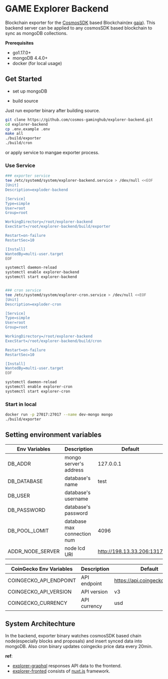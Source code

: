 # GAME Explorer Backend
Blockchain exporter for the [CosmosSDK](https://github.com/cosmos/cosmos-sdk) based Blockchain(ex [gaia](https://github.com/cosmos/gaia)). This backend server can be applied to any cosmosSDK based blockchain to sync as mongoDB collections.

**Prerequisites**
* go1.17.0+
* mongoDB 4.4.0+
* docker (for local usage)

## Get Started
- set up mongoDB

- build source

Just run exporter binary after building source.

```bash
git clone https://github.com/cosmos-gaminghub/explorer-backend.git
cd explorer-backend
cp .env.example .env
make all
./build/exporter
./build/cron
```

or apply service to mangae exporter process.

### Use Service
```sh
### exporter service
tee /etc/systemd/system/explorer-backend.service > /dev/null <<EOF
[Unit]
Description=exploder-backend

[Service]
Type=simple
User=root
Group=root

WorkingDirectory=/root/explorer-backend
ExecStart=/root/explorer-backend/build/exporter

Restart=on-failure
RestartSec=10

[Install]
WantedBy=multi-user.target
EOF

systemctl daemon-reload
systemctl enable explorer-backend
systemctl start explorer-backend


### cron service
tee /etc/systemd/system/explorer-cron.service > /dev/null <<EOF
[Unit]
Description=exploder-cron

[Service]
Type=simple
User=root
Group=root

WorkingDirectory=/root/explorer-backend
ExecStart=/root/explorer-backend/build/cron

Restart=on-failure
RestartSec=10

[Install]
WantedBy=multi-user.target
EOF

systemctl daemon-reload
systemctl enable explorer-cron
systemctl start explorer-cron
```

### Start in local

```bash
docker run -p 27017:27017 --name dev-mongo mongo
./build/exporter
```

## Setting environment variables

Env Variables| Description | Default
------------------ | ---------------------------- | --------
DB_ADDR            | mongo server's address       | 127.0.0.1
DB_DATABASE        | database's name              | test
DB_USER            | database's username          |
DB_PASSWORD        | database's password          |
DB_POOL_LOMIT      | database max connection num  | 4096
ADDR_NODE_SERVER   | node lcd URI                 | http://198.13.33.206:1317

CoinGecko Env Variables | Description  | Default
----------------------- | -----------  | ------
COINGECKO_API_ENDPOINT  | API endpoint | https://api.coingecko.com/api
COINGECKO_API_VERSION   | API version  | v3
COINGECKO_CURRENCY      | API currency | usd


## System Architechture
In the backend, exporter binary watches cosmosSDK based chain node(especially blocks and proposals) and insert synced data into mongoDB. Also cron binary updates coingecko price data every 20min.

**ref**:
- [explorer-graphql](https://github.com/cosmos-gaminghub/explorer-graphql) responses API data to the frontend.
- [explorer-fronted](https://github.com/cosmos-gaminghub/explorer-frontend) consists of [nuxt.js](https://nuxtjs.org/) framework.
